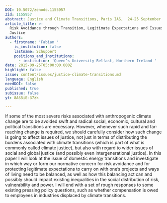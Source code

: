 ```yaml
---
DOI: 10.5072/zenodo.1155957
Zid: 1155957
abstract: Justice and Climate Transitions, Paris IAS,  24-25 September 2015 - Session 2
article_title: >-
  Risk Avoidance through Transition, Legitimate Expectations and Issues of
  Justice
authors:
  - firstname: 'Fabian '
    is_institution: false
    lastname: Schuppert
    positions_and_institutions:
      - institution: 'Queen’s University Belfast, Northern Ireland '
date: 2015-09-25T05:00:00.000Z
highlight: false
issue: content/issues/justice-climate-transitions.md
language: English
needDOI: false
published: true
subissue: false
yt: 8AS5iE-37zk

---
```


If some of the most severe risks associated with anthropogenic climate change are to be avoided swift and radical social, economic, cultural and political transitions are necessary. However, whenever such rapid and far-reaching change is required, we should carefully consider how such change is going to affect issues of justice, not just in terms of distributing the burdens associated with climate transitions (which is part of what is commonly called climate justice), but also with regard to wider issues of social and global justice (and possibly even intergenerational justice). In this paper I will look at the issue of domestic energy transitions and investigate in which way or form our normative concern for risk avoidance and for protecting legitimate expectations to carry on with one’s projects and ways of living need to be balanced, as well as how this balancing act can and possibly should impact existing inequalities in the social distribution of risk, vulnerability and power. I will end with a set of rough responses to some existing pressing policy questions, such as whether compensation is owed to employees in industries displaced by climate transitions.

<Youtube yt="8AS5iE-37zk" caption="Risk avoidance through transition, legitimate expectations and issues of justice"></Youtube>